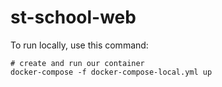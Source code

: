 # st-school-web

To run locally, use this command:

```
# create and run our container
docker-compose -f docker-compose-local.yml up
```